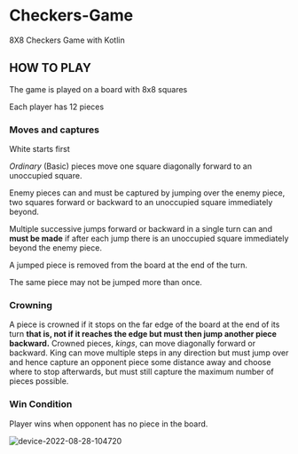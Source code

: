 # Checkers-Game

8X8 Checkers Game with Kotlin





## **HOW TO PLAY**

The game is played on a board with 8x8 squares

Each player has 12 pieces

### **Moves and captures**

White starts first

*Ordinary* (Basic) pieces move one square diagonally forward to an unoccupied square.

Enemy pieces can and must be captured by jumping over the enemy piece, two squares forward or backward to an unoccupied square immediately beyond.

Multiple successive jumps forward or backward in a single turn can and __must be made__ if after each jump there is an unoccupied square immediately beyond       the enemy piece.

A jumped piece is removed from the board at the end of the turn. 

The same piece may not be jumped more than once.

### **Crowning**

A piece is crowned if it stops on the far edge of the board at the end of its turn __that is, not if it reaches the edge but must then jump another piece backward.__ Crowned pieces, *kings*, can move diagonally forward or backward. King can move multiple steps in any direction but must jump over and hence capture an opponent piece some distance away and choose where to stop afterwards, but must still capture the maximum number of pieces possible.

### **Win Condition**

Player wins when opponent has no piece in the board.



![device-2022-08-28-104720](https://user-images.githubusercontent.com/70910355/187064026-43c4cedb-7cec-4af0-bde9-3288abe7be96.gif)
